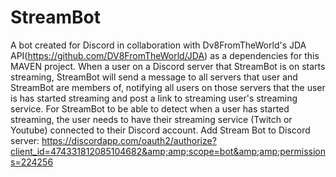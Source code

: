 # StreamBot
A bot created for Discord in collaboration with Dv8FromTheWorld's JDA API(https://github.com/DV8FromTheWorld/JDA) as a dependencies for this MAVEN project. When a user on a Discord server that StreamBot is on starts streaming, StreamBot will send a message to all servers that user and StreamBot are members of, notifying all users on those servers that the user is has started streaming and post a link to streaming user's streaming service. For StreamBot to be able to detect when a user has started streaming, the user needs to have their streaming service (Twitch or Youtube) connected to their Discord account. Add Stream Bot to Discord server: https://discordapp.com/oauth2/authorize?client_id=474331812085104682&amp;amp;scope=bot&amp;amp;permissions=224256
